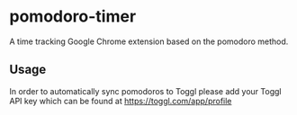 # pomodoro-timer
A time tracking Google Chrome extension based on the pomodoro method.

## Usage
In order to automatically sync pomodoros to Toggl please add your Toggl API key which can be found at https://toggl.com/app/profile
